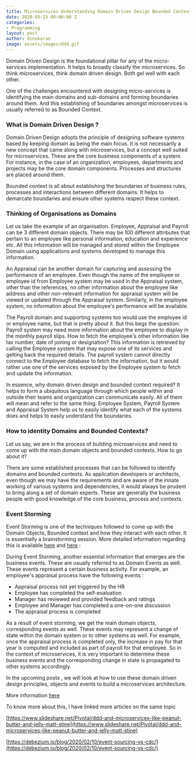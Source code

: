 ```yaml
---
title: Microservices Understanding Domain Driven Design Bounded Context
date: 2020-05-23 00:00:00 Z
categories:
- Programming
layout: post
author: dinakaran
image: assets/images/ddd.gif
---
```


Domain Driven Design is the foundational pillar for any of the micro-services implementation. It helps to broadly classify the microservices. So think microservices, think domain driven design. Both gel well with each other. 

One of the challenges encountered with designing micro-services is identifying the main domains and sub-domains and forming boundaries around them. And this establishing of boundaries amongst microservices is usually referred to as Bounded Context.

### What is Domain Driven Design ?

Domain Driven Design adopts the principle of designing software systems based by keeping domain as being the main focus. It is not necessarily a new concept that came along with microservices, but a concept well suited for microservices. These are the core business components of a system. For instance, in the case of an organization,  employees, departments and projects may be the core domain components. Processes and structures are placed around them.  

Bounded context is all about establishing the boundaries of business rules, processes and interactions between different domains. It helps to demarcate boundaries and ensure other systems respect these context. 

### Thinking of Organisations as Domains

Let us take the example of an organisation. Employee, Appraisal and Payroll can be 3 different domain objects. There may be 100 different attributes that pertain to an employee like personal information, education and experience etc. All this information will be managed and stored within the Employee Domain using applications and systems developed to manage this information.


An Appraisal can be another domain for capturing and assessing the performance of an employee. Even though the name of the employee or employee id from Employee system may be used in the Appraisal system, other than the references, no other information about the employee like address and other non-relevant information for appraisal system will be viewed or updated through the Appraisal system. Similarly, in the employee system, no information about the employee's performance will be available.

The Payroll domain and supporting systems too would use the employee id or employee name,  but that is pretty about it. But this begs the question: Payroll system may need more information about the employee to display in the monthly payroll slips. How to fetch the employee's other information like tax number, date of joining or designation? This information is retrieved by calling the Employee system that may expose one of its services and getting back the required details. The payroll system cannot directly connect to the Employee database to fetch the information, but it would rather use one of the services exposed by the Employee system to fetch and update the information. 

 In essence, why domain driven design and bounded context required? It helps to form a ubiquitous language through which people within and outside their teams and organization can communicate easily. All of them will mean and refer to the same thing.  Employee System, Payroll System and Appraisal System help us to easily identify what each of the systems does and helps to easily understand the boundaries. 

### How to identity Domains and Bounded Contexts?

Let us say, we are in the process of building microservices and need to come up with the main domain objects and bounded contexts. How to go about it? 

There are some established processes that can be followed to identify domains and bounded contexts. As application developers or architects, even though we may have the requirements and are aware of the innate working of various systems and dependencies, it would always be prudent to bring along a set of domain experts. These are generally the business people with good knowledge of the core business, process and contexts. 

### Event Storming

Event Storming is one of the techniques followed to come up with the Domain Objects, Bounded context and how they interact with each other. It is essentially a brainstorming session. More detailed information regarding this is available [here](https://medium.com/nick-tune-tech-strategy-blog/modelling-bounded-contexts-with-the-bounded-context-design-canvas-a-workshop-recipe-1f123e592ab) and [here](https://www.capitalone.com/tech/software-engineering/event-storming-for-microservice-architecture/) :  

During Event Storming, another essential information that emerges are the business events. These are usually referred to as Domain Events as well. These events represent a certain business activity. For example, an employee's appraisal process have the following events : 

- Appraisal process not yet triggered by the HR 
- Employee has completed the self-evaluation
- Manager has reviewed and provided feedback and ratings
- Employee and Manager has completed a one-on-one discussion
- The appraisal process is completed


As a result of event storming, we get the main domain objects, corresponding events as well. These events may represent a change of state within the domain system or to other systems as well. For example, once the appraisal process is completed only, the increase in pay for that year is computed and included as part of payroll for that employee. So in the context of microservices, it is very important to determine these business events and the corresponding change in state is propagated to other systems accordingly.   

In the upcoming posts , we will look at how to use these domain driven design principles, objects and events to build a microservices architecture.  

More information [here](https://cdn.oreillystatic.com/en/assets/1/event/305/On%20microservices%2C%20bounded%20contexts%2C%20and%20everything%20in%20between%20Presentation.pdf) 

To know more about this, I have linked more articles on the same topic 

[https://www.slideshare.net/Pivotal/ddd-and-microservices-like-peanut-butter-and-jelly-matt-stine](https://www.slideshare.net/Pivotal/ddd-and-microservices-like-peanut-butter-and-jelly-matt-stine)

[https://debezium.io/blog/2020/02/10/event-sourcing-vs-cdc/](https://debezium.io/blog/2020/02/10/event-sourcing-vs-cdc/)
